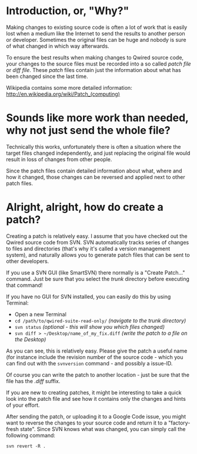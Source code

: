 # Introduction, or, "Why?" #

Making changes to existing source code is often a lot of work that is easily lost when a medium like the Internet to send the results to another person or developer. Sometimes the original files can be huge and nobody is sure of what changed in which way afterwards.

To ensure the best results when making changes to Qwired source code, your changes to the source files must be recorded into a so called _patch file_ or _diff file_. These _patch_ files contain just the information about what has been changed since the last time.

Wikipedia contains some more detailed information:
http://en.wikipedia.org/wiki/Patch_(computing)


# Sounds like more work than needed, why not just send the whole file? #

Technically this works, unfortunately there is often a situation where the target files changed independently, and just replacing the original file would result in loss of changes from other people.

Since the patch files contain detailed information about what, where and how it changed, those changes can be reversed and applied next to other patch files.


# Alright, alright, how do create a patch? #

Creating a patch is relatively easy. I assume that you have checked out the Qwired source code from SVN. SVN automatically tracks series of changes to files and directories (that's why it's called a version management system), and naturally allows you to generate patch files that can be sent to other developers.

If you use a SVN GUI (like SmartSVN) there normally is a "Create Patch..." command. Just be sure that you select the _trunk_ directory before executing that command!

If you have no GUI for SVN installed, you can easily do this by using Terminal:
  * Open a new Terminal
  * `cd /path/to/qwired-suite-read-only/`  _(navigate to the trunk directory)_
  * `svn status`  _(optional - this will show you which files changed)_
  * `svn diff > ~/Desktop/name_of_my_fix.diff`  _(write the patch to a file on the Desktop)_

As you can see, this is relatively easy. Please give the patch a useful name (for instance include the revision number of the source code - which you can find out with the `svnversion` command - and possibly a issue-ID.

Of course you can write the patch to another location - just be sure that the file has the _.diff_ suffix.

If you are new to creating patches, it might be interesting to take a quick look into the patch file and see how it contains only the changes and hints of your effort.

After sending the patch, or uploading it to a Google Code issue, you might want to reverse the changes to your source code and return it to a "factory-fresh state". Since SVN knows what was changed, you can simply call the following command:

```
svn revert -R .
```